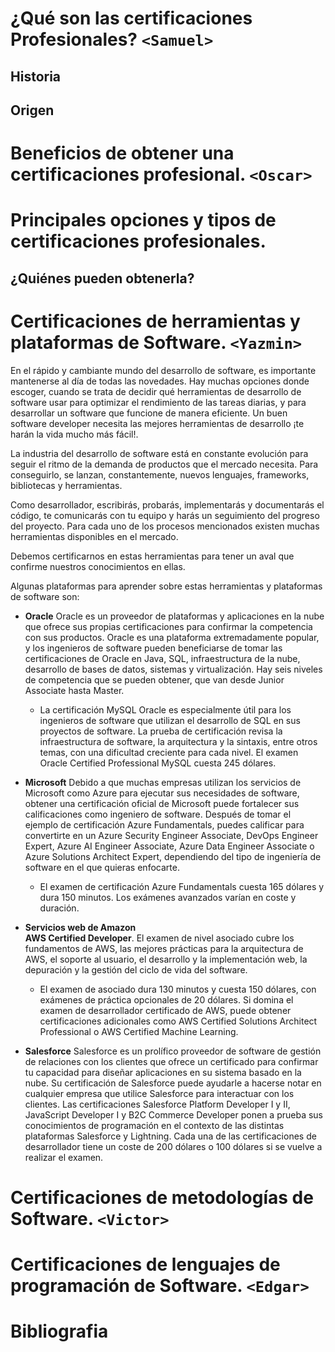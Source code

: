 
# ¿Qué son las certificaciones Profesionales? **`<Samuel>`** 
## Historia
## Origen

# Beneficios de obtener una certificaciones profesional.  **`<Oscar>`** 

# Principales opciones y tipos de certificaciones  profesionales. 
## ¿Quiénes pueden obtenerla?

# Certificaciones de herramientas y plataformas de Software. **`<Yazmin>`** 
En el rápido y cambiante mundo del desarrollo de software, es importante mantenerse al día de todas las novedades. Hay muchas opciones donde escoger, cuando se trata de decidir qué herramientas de desarrollo de software usar para optimizar el rendimiento de las  tareas diarias, y para desarrollar un software que funcione de manera eficiente. Un buen software developer necesita las mejores herramientas de desarrollo ¡te harán la vida mucho más fácil!.

La industria del desarrollo de software está en constante evolución para seguir el ritmo de la demanda de productos que el mercado necesita. Para conseguirlo, se lanzan, constantemente, nuevos lenguajes, frameworks, bibliotecas y herramientas. 

Como desarrollador, escribirás, probarás, implementarás y documentarás el código, te comunicarás con tu equipo y harás un seguimiento del progreso del proyecto. Para cada uno de los procesos mencionados existen muchas herramientas disponibles en el mercado. 

Debemos certificarnos en estas herramientas para tener un aval que confirme nuestros conocimientos en ellas. 

Algunas plataformas para aprender sobre estas herramientas y plataformas de software son:

- **Oracle**   Oracle es un proveedor de plataformas y aplicaciones en la nube que ofrece sus propias certificaciones para confirmar la competencia con sus productos. Oracle es una plataforma extremadamente popular, y los ingenieros de software pueden beneficiarse de tomar las certificaciones de Oracle en Java, SQL, infraestructura de la nube, desarrollo de bases de datos, sistemas y virtualización. Hay seis niveles de competencia que se pueden obtener, que van desde Junior Associate hasta Master.

   - La certificación MySQL Oracle es especialmente útil para los ingenieros de software que utilizan el desarrollo de SQL en sus proyectos de software. La prueba de certificación revisa la infraestructura de software, la arquitectura y la sintaxis, entre otros temas, con una dificultad creciente para cada nivel. El examen Oracle Certified Professional MySQL cuesta 245 dólares. 
- **Microsoft**
Debido a que muchas empresas utilizan los servicios de Microsoft como Azure para ejecutar sus necesidades de software, obtener una certificación oficial de Microsoft puede fortalecer sus calificaciones como ingeniero de software. Después de tomar el ejemplo de certificación Azure Fundamentals, puedes calificar para convertirte en un Azure Security Engineer Associate, DevOps Engineer Expert, Azure AI Engineer Associate, Azure Data Engineer Associate o Azure Solutions Architect Expert, dependiendo del tipo de ingeniería de software en el que quieras enfocarte.

   - El examen de certificación Azure Fundamentals cuesta 165 dólares y dura 150 minutos. Los exámenes avanzados varían en coste y duración.
- **Servicios web de Amazon** \
**AWS Certified Developer**. El examen de nivel asociado cubre los fundamentos de AWS, las mejores prácticas para la arquitectura de AWS, el soporte al usuario, el desarrollo y la implementación web, la depuración y la gestión del ciclo de vida del software.

   - El examen de asociado dura 130 minutos y cuesta 150 dólares, con exámenes de práctica opcionales de 20 dólares. Si domina el examen de desarrollador certificado de AWS, puede obtener certificaciones adicionales como AWS Certified Solutions Architect Professional o AWS Certified Machine Learning.
- **Salesforce**
Salesforce es un prolífico proveedor de software de gestión de relaciones con los clientes que ofrece un certificado para confirmar tu capacidad para diseñar aplicaciones en su sistema basado en la nube. Su certificación de Salesforce puede ayudarle a hacerse notar en cualquier empresa que utilice Salesforce para interactuar con los clientes. Las certificaciones Salesforce Platform Developer I y II, JavaScript Developer I y B2C Commerce Developer ponen a prueba sus conocimientos de programación en el contexto de las distintas plataformas Salesforce y Lightning. Cada una de las certificaciones de desarrollador tiene un coste de 200 dólares o 100 dólares si se vuelve a realizar el examen.

# Certificaciones de metodologías de Software. **`<Victor>`** 

# Certificaciones de lenguajes de programación de Software. **`<Edgar>`** 


# Bibliografia
